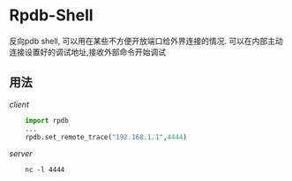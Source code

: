 # Rpdb-Shell
反向pdb shell, 可以用在某些不方便开放端口给外界连接的情况.
可以在内部主动连接设置好的调试地址,接收外部命令开始调试

## 用法

*client*

```python
    import rpdb
    ...
    rpdb.set_remote_trace("192.168.1.1",4444)
```

*server*

```shell
    nc -l 4444
```


